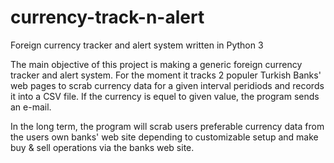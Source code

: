 # currency-track-n-alert
Foreign currency tracker and alert system written in Python 3

The main objective of this project is making a generic foreign currency tracker and alert system.
For the moment it tracks 2 populer Turkish Banks' web pages to scrab currency data for a given interval peridiods and records it into a CSV file.
If the currency is equel to given value, the program sends an e-mail.

In the long term, the program will scrab users preferable currency data from the users own banks' web site depending to customizable setup and make buy & sell operations via the banks web site.


